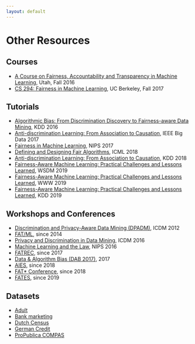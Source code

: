 ```yaml
---
layout: default
---
```


# Other Resources

## Courses

- [A Course on Fairness, Accountability and Transparency in Machine Learning](https://geomblog.github.io/fairness/), Utah, Fall  2016
- [CS 294: Fairness in Machine Learning](https://fairmlclass.github.io), UC Berkeley, Fall 2017

## Tutorials

- [Algorithmic Bias: From Discrimination Discovery to Fairness-aware Data Mining](http://www.francescobonchi.com/algorithmic_bias_tutorial.html), KDD 2016
- [Anti-discrimination Learning: From Association to Causation](https://cci.drexel.edu/bigdata/bigdata2017/files/Tutorial8.pdf), IEEE Big Data 2017
- [Fairness in Machine Learning](http://mrtz.org/nips17), NIPS 2017
- [Defining and Designing Fair Algorithms](https://policylab.stanford.edu/projects/defining-and-designing-fair-algorithms.html), ICML 2018
- [Anti-discrimination Learning: From Association to Causation](http://csce.uark.edu/~xintaowu/kdd18-tutorial/), KDD 2018
- [Fairness-Aware Machine Learning: Practical Challenges and Lessons Learned](https://sites.google.com/view/wsdm19-fairness-tutorial), WSDM 2019
- [Fairness-Aware Machine Learning: Practical Challenges and Lessons Learned](https://sites.google.com/view/www19-fairness-tutorial), WWW 2019
- [Fairness-Aware Machine Learning: Practical Challenges and Lessons Learned](https://sites.google.com/view/kdd19-fairness-tutorial), KDD 2019

## Workshops and Conferences

- [Discrimination and Privacy-Aware Data Mining (DPADM)](https://sites.google.com/site/dpadm2012/), ICDM 2012
- [FAT/ML](http://www.fatml.org/), since 2014
- [Privacy and Discrimination in Data Mining](https://pddm16.eurecat.cat/), ICDM 2016
- [Machine Learning and the Law](http://www.mlandthelaw.org/), NIPS 2016
- [FATREC](https://piret.gitlab.io/fatrec/), since 2017
- [Data & Algorithm Bias (DAB 2017)](http://dab.udd.cl/2017/), 2017
- [AIES](http://www.aies-conference.com/), since 2018
- [FAT* Conference](https://fatconference.org/), since 2018
- [FATES](http://fates19.isti.cnr.it/), since 2019

## Datasets

- [Adult](https://archive.ics.uci.edu/ml/datasets/adult)
- [Bank marketing](https://archive.ics.uci.edu/ml/datasets/bank+marketing)
- [Dutch Census](https://sites.google.com/site/conditionaldiscrimination/)
- [German Credit](https://archive.ics.uci.edu/ml/datasets/statlog+(german+credit+data))
- [ProPublica COMPAS](https://github.com/propublica/compas-analysis)
